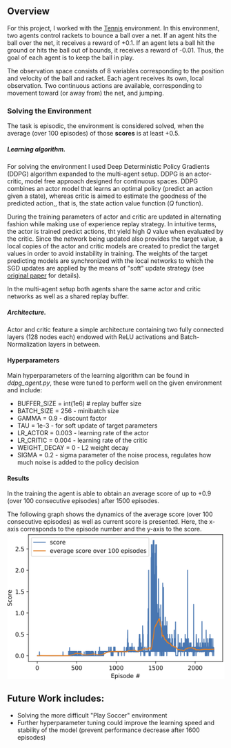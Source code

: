 ## Overview
For this project, I worked with the [Tennis](https://github.com/Unity-Technologies/ml-agents/blob/master/docs/Learning-Environment-Examples.md#tennis) environment.
In this environment, two agents control rackets to bounce a ball over a net. If an agent hits the ball over the net, it receives a reward of +0.1.  If an agent lets a ball hit the ground or hits the ball out of bounds, it receives a reward of -0.01.  Thus, the goal of each agent is to keep the ball in play.

The observation space consists of 8 variables corresponding to the position and velocity of the ball and racket. Each agent receives its own, local observation.  Two continuous actions are available, corresponding to movement toward (or away from) the net, and jumping. 


### Solving the Environment

The task is episodic, the environment is considered solved, when the average (over 100 episodes) of those **scores** is at least +0.5.

##### Learning algorithm.
For solving the environment I used Deep Deterministic Policy Gradients (DDPG) algorithm expanded to the multi-agent setup. DDPG is an actor-critic, model free approach designed for continuous spaces. DDPG combines an actor model that learns an optimal policy (predict an action given a state), whereas critic is aimed to estimate the goodness of the predicted action,, that is, the state action value function (*Q* function).

During the training parameters of actor and critic are updated in alternating fashion while making use of experience replay strategy. In intuitive terms, the actor is trained predict actions, tht yield high *Q* value when evaluated by the critic. Since the network being updated also provides the target value, a local copies of the actor and critic models are created to predict the target values in order to avoid instability in training. The weights of the target predicting models are synchronized with the local networks to which the SGD updates are applied by the means of "soft" update strategy (see [original paper](https://arxiv.org/pdf/1509.02971.pdf) for details). 

In the multi-agent setup both agents share the same actor and critic networks as well as a shared replay buffer.

##### Architecture.
Actor and critic feature a simple architecture containing two fully connected layers (128 nodes each) endowed with ReLU activations and Batch-Normalization layers in between. 
#### Hyperparameters

Main hyperparameters of the learning algorithm can be found in *ddpg_agent.py*, these were tuned to perform well on the given environment and include:


- BUFFER_SIZE = int(1e6)  # replay buffer size
- BATCH_SIZE = 256  - minibatch size
- GAMMA = 0.9  - discount factor
- TAU = 1e-3  - for soft update of target parameters
- LR_ACTOR = 0.003 - learning rate of the actor
- LR_CRITIC = 0.004 - learning rate of the critic
- WEIGHT_DECAY = 0  - L2 weight decay
- SIGMA = 0.2 - sigma parameter of the noise process, regulates how much noise is added to the policy decision

#### Results
In the training the agent is able to obtain an average score of up to +0.9 (over 100 consecutive episodes) after 1500 episodes.


The following graph shows the dynamics of the average score (over 100 consecutive episodes) as well as current score is presented. Here, the x-axis corresponds to the episode number and the y-axis to the score.
![](scores.png)

## Future Work includes:
- Solving the more difficult "Play Soccer" environment
- Further hyperparameter tuning could improve the learning speed and stability of the model (prevent performance decrease after 1600 episodes)